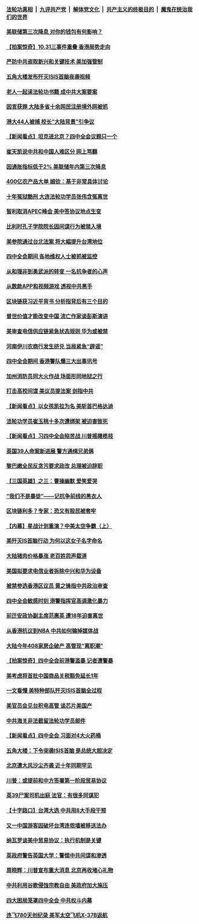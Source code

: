 ####  [法轮功真相](../../../../basic/blob/master/README.md?t=10311039) &nbsp;|&nbsp; [九评共产党](../../../../9ping.md/blob/master/README.md?t=10311039) &nbsp;|&nbsp; [解体党文化](../../../../jtdwh.md/blob/master/README.md?t=10311039)  &nbsp;|&nbsp; [共产主义的终极目的](../../../../gczydzjmd.md/blob/master/README.md?t=10311039) &nbsp;|&nbsp; [魔鬼在统治我们的世界](../../../../mgztzwmdsj.md/blob/master/README.md?t=10311039) 

#### [美联储第三次降息 对你的钱包有何影响？](../pages/nf4514/n11623402.md?t=10311039) 

#### [【拍案惊奇】10.31三事件重叠 香港局势走向](../pages/nf4514/n11623690.md?t=10311039) 

#### [严防中共盗取新兴和关键技术 美加强管制](../pages/nf4514/n11623285.md?t=10311039) 

#### [五角大楼发布歼灭ISIS首脑夜袭视频](../pages/nf4514/n11623560.md?t=10311039) 

#### [老人一起读法轮功书籍 成中共大案要案](../pages/nf4514/n11618082.md?t=10311039) 

#### [因言获罪 大陆多省十余网民注册境外网被抓](../pages/nf4514/n11623272.md?t=10311039) 

#### [港大44人被捕 校长“大陆背景”引争议](../pages/nf4514/n11623339.md?t=10311039) 

#### [【新闻看点】坦克进北京？四中全会议题只一个](../pages/nf4514/n11623071.md?t=10311039) 

#### [崔天凯说中共和中国人难区分 网上骂翻](../pages/nf4514/n11623226.md?t=10311039) 

#### [因通胀指标低于2% 美联储年内第三次降息](../pages/nf4514/n11623141.md?t=10311039) 

#### [400亿农产品大单 姆钦：基于非常具体讨论](../pages/nf4514/n11623061.md?t=10311039) 

#### [十年冤狱酷刑 大连法轮功学员张伟含冤离世](../pages/nf4514/n11622646.md?t=10311039) 

#### [智利取消APEC峰会 美中签协议地点生变](../pages/nf4514/n11622782.md?t=10311039) 

#### [比利时孔子学院院长因间谍行为被禁入境](../pages/nf4514/n11621862.md?t=10311039) 

#### [美参院通过台北法案 将大幅提升台湾地位](../pages/nf4514/n11621924.md?t=10311039) 

#### [四中全会期间 各地维权人士被抓被监控](../pages/nf4514/n11621369.md?t=10311039) 

#### [从和理非到勇武派的转变 一名抗争者的心声](../pages/nf4514/n11616672.md?t=10311039) 

#### [从数款APP和视频游戏 透视中共黑手](../pages/nf4514/n11621089.md?t=10311039) 

#### [区块链获习近平背书 分析指背后有三个目的](../pages/nf4514/n11621035.md?t=10311039) 

#### [普世价值才能改变中国 流亡作家谈彭斯演讲](../pages/nf4514/n11620911.md?t=10311039) 

#### [美审查电信供应链紧急状态规则 华为或被禁](../pages/nf4514/n11620950.md?t=10311039) 

#### [河南伊川农商行发生挤兑 当局紧急“辟谣”](../pages/nf4514/n11620544.md?t=10311039) 

#### [四中全会期间 香港警队爆三大出事讯号](../pages/nf4514/n11620743.md?t=10311039) 

#### [加州消防员同大火作战 场面形同地狱之行](../pages/nf4514/n11620613.md?t=10311039) 

#### [打击高校间谍 美议员提法案 剑指中共](../pages/nf4514/n11620719.md?t=10311039) 

#### [【新闻看点】以女孩凯拉为名 美斩首巴格达迪](../pages/nf4514/n11620538.md?t=10311039) 

#### [法轮功学员崔玉桃十多次遭绑架 被迫害致死](../pages/nf4514/n11619827.md?t=10311039) 

#### [【新闻看点】习四中全会陷苦战 川普摇橄榄枝](../pages/nf4514/n11620500.md?t=10311039) 

#### [英国39人命案新进展 警方通缉兄弟俩](../pages/nf4514/n11620463.md?t=10311039) 

#### [黎巴嫩全民反贪污要求政改 总理被迫辞职](../pages/nf4514/n11620347.md?t=10311039) 

#### [【三国英雄】之三：曹操幽默 爱笑爱哭](../pages/nf4514/n11620112.md?t=10311039) 

#### [“我们不是暴徒”——记抗争前线的黑衣人](../pages/nf4514/n11616035.md?t=10311039) 

#### [区块链利多？专家：恐又有股民被套牢](../pages/nf4514/n11620094.md?t=10311039) 

#### [【内幕】星战计划重演？中美太空争霸（上）](../pages/nf4514/n11611319.md?t=10311039) 

#### [美歼灭IS首脑行动 为何以这女子名字命名](../pages/nf4514/n11619893.md?t=10311039) 

#### [大陆猪肉价格暴涨 老百姓怨声载道](../pages/nf4514/n11619659.md?t=10311039) 

#### [美国拟要求电信业者拆除中兴和华为设备](../pages/nf4514/n11619726.md?t=10311039) 

#### [被禁参选香港区议员 黄之锋指中共政治审查](../pages/nf4514/n11619710.md?t=10311039) 

#### [四中全会敏感时刻 港警指挥官高调激化暴力](../pages/nf4514/n11619174.md?t=10311039) 

#### [前迁安政协副主席范惠英 遭18年迫害离世](../pages/nf4514/n11617401.md?t=10311039) 

#### [从香港抗议到NBA 中共如何输掉媒体战](../pages/nf4514/n11618839.md?t=10311039) 

#### [大陆今年408家房企破产 高管现“离职潮”](../pages/nf4514/n11618545.md?t=10311039) 

#### [【拍案惊奇】四中全会前港警滥暴 记者遭警暴](../pages/nf4514/n11618739.md?t=10311039) 

#### [美考虑将首批中国商品关税豁免延长1年](../pages/nf4514/n11618974.md?t=10311039) 

#### [一文看懂 美特种部队歼灭ISIS首脑全过程](../pages/nf4514/n11618547.md?t=10311039) 

#### [美官员会见台积电高管 谈芯片美国产](../pages/nf4514/n11618371.md?t=10311039) 

#### [中共海关非法截留法轮功学员邮件](../pages/nf4514/n11618390.md?t=10311039) 

#### [【新闻看点】四中全会 习面对4大火药桶](../pages/nf4514/n11618326.md?t=10311039) 

#### [五角大楼：下令突袭ISIS首脑 是总统大胆决定](../pages/nf4514/n11618300.md?t=10311039) 

#### [北京遭大风沙尘齐袭 近十年同期罕见](../pages/nf4514/n11618052.md?t=10311039) 

#### [川普：或提前和中方签署第一阶段贸易协议](../pages/nf4514/n11618074.md?t=10311039) 

#### [英39尸案司机出庭 法官：有很多同谋犯](../pages/nf4514/n11617929.md?t=10311039) 

#### [【十字路口】台湾大选 中共用8大手段干预](../pages/nf4514/n11616555.md?t=10311039) 

#### [又一中国游客因破坏台湾连侬墙被移送法办](../pages/nf4514/n11617786.md?t=10311039) 

#### [纳瓦罗谈美中贸易协议：执行机制是关键](../pages/nf4514/n11617512.md?t=10311039) 

#### [英政府警告英国大学：警惕中共间谍和渗透](../pages/nf4514/n11617392.md?t=10311039) 

#### [周晓辉：川普宣布重大消息 北京再收堵心礼物](../pages/nf4514/n11616197.md?t=10311039) 

#### [中共利用谷歌侵蚀宗教自由 美政府加大施压](../pages/nf4514/n11616942.md?t=10311039) 

#### [四大困局笼罩四中全会 中共权斗内幕](../pages/nf4514/n11616433.md?t=10311039) 

#### [连飞780天创纪录 美军太空飞机X-37B返航](../pages/nf4514/n11617355.md?t=10311039) 

